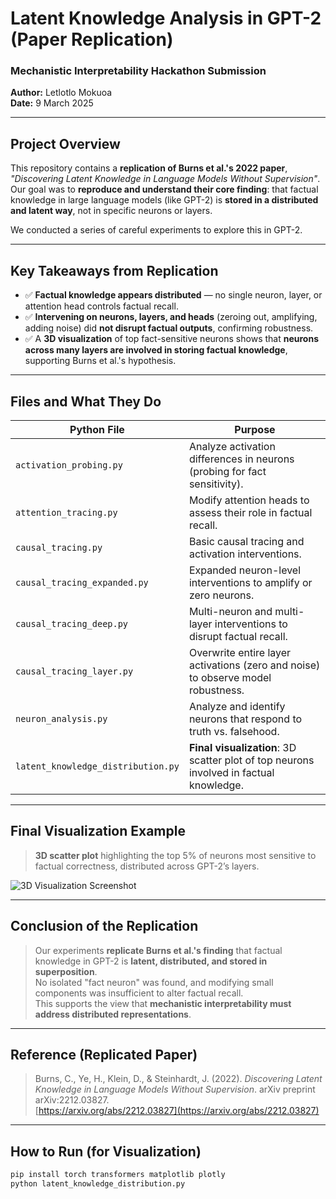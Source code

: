 # **Latent Knowledge Analysis in GPT-2 (Paper Replication)**

### **Mechanistic Interpretability Hackathon Submission**

**Author:** Letlotlo Mokuoa  
**Date:** 9 March 2025  

---

## **Project Overview**

This repository contains a **replication of Burns et al.'s 2022 paper**, *"Discovering Latent Knowledge in Language Models Without Supervision"*.  
Our goal was to **reproduce and understand their core finding**: that factual knowledge in large language models (like GPT-2) is **stored in a distributed and latent way**, not in specific neurons or layers.

We conducted a series of careful experiments to explore this in GPT-2.

---

## **Key Takeaways from Replication**

- ✅ **Factual knowledge appears distributed** — no single neuron, layer, or attention head controls factual recall.
- ✅ **Intervening on neurons, layers, and heads** (zeroing out, amplifying, adding noise) did **not disrupt factual outputs**, confirming robustness.
- ✅ A **3D visualization** of top fact-sensitive neurons shows that **neurons across many layers are involved in storing factual knowledge**, supporting Burns et al.'s hypothesis.

---

## **Files and What They Do**

| Python File                          | Purpose                                                   |
|--------------------------------------|-----------------------------------------------------------|
| `activation_probing.py`               | Analyze activation differences in neurons (probing for fact sensitivity). |
| `attention_tracing.py`                | Modify attention heads to assess their role in factual recall. |
| `causal_tracing.py`                   | Basic causal tracing and activation interventions.         |
| `causal_tracing_expanded.py`          | Expanded neuron-level interventions to amplify or zero neurons. |
| `causal_tracing_deep.py`              | Multi-neuron and multi-layer interventions to disrupt factual recall. |
| `causal_tracing_layer.py`             | Overwrite entire layer activations (zero and noise) to observe model robustness. |
| `neuron_analysis.py`                  | Analyze and identify neurons that respond to truth vs. falsehood. |
| `latent_knowledge_distribution.py`   | **Final visualization**: 3D scatter plot of top neurons involved in factual knowledge. |

---

## **Final Visualization Example**

> **3D scatter plot** highlighting the top 5% of neurons most sensitive to factual correctness, distributed across GPT-2’s layers.

![3D Visualization Screenshot](latent-knowledge-analysis/3d_visual.png)


---

## **Conclusion of the Replication**

> Our experiments **replicate Burns et al.'s finding** that factual knowledge in GPT-2 is **latent, distributed, and stored in superposition**.  
> No isolated \"fact neuron\" was found, and modifying small components was insufficient to alter factual recall.  
> This supports the view that **mechanistic interpretability must address distributed representations**.

---

## **Reference (Replicated Paper)**

> Burns, C., Ye, H., Klein, D., & Steinhardt, J. (2022). *Discovering Latent Knowledge in Language Models Without Supervision*. arXiv preprint arXiv:2212.03827.  
> [https://arxiv.org/abs/2212.03827](https://arxiv.org/abs/2212.03827)

---

## **How to Run (for Visualization)**

```bash
pip install torch transformers matplotlib plotly
python latent_knowledge_distribution.py
